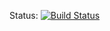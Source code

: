 Status: [![Build Status](https://travis-ci.org/github/foto-andreas/PDFDifferFX.png?branch=master)](https://travis-ci.org/github/foto-andreas/PDFDifferFX)

